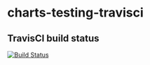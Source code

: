# charts-testing-travisci


## TravisCI build status
[![Build Status](https://travis-ci.org/rimusz/charts-testing-travisci.svg?branch=master)](https://travis-ci.org/rimusz/charts-testing-travisci)
